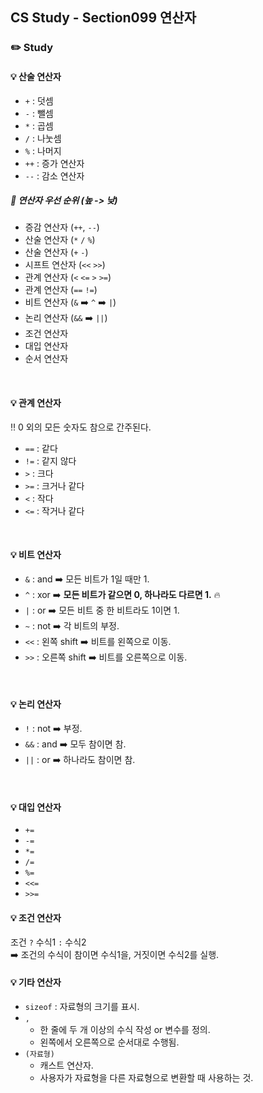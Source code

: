 ## CS Study - Section099 연산자
### ✏️ Study
#### 💡 산술 연산자
- `+` : 덧셈
- `-` : 뺄셈
- `*` : 곱셈
- `/` : 나눗셈
- `%` : 나머지
- `++` : 증가 연산자
- `--` : 감소 연산자
##### 🔖 연산자 우선 순위 (높 -> 낮)
- 증감 연산자 (`++`, `--`)
- 산술 연산자 (`*` `/` `%`)
- 산술 연산자 (`+` `-`)
- 시프트 연산자 (`<<` `>>`)
- 관계 연산자 (`<` `<=` `>` `>=`)
- 관계 연산자 (`==` `!=`)
- 비트 연산자 (`&` ➡️ `^` ➡️ `|`)
- 논리 연산자 (`&&` ➡️ `||`)
- 조건 연산자
- 대입 연산자
- 순서 연산자
<br>

#### 💡 관계 연산자
‼️ 0 외의 모든 숫자도 참으로 간주된다.
- `==` : 같다
- `!=` : 같지 않다
- `>` : 크다
- `>=` : 크거나 같다
- `<` : 작다
- `<=` : 작거나 같다
<br>

#### 💡 비트 연산자
- `&` : and ➡️ 모든 비트가 1일 때만 1.
- `^` : xor ➡️ **모든 비트가 같으면 0, 하나라도 다르면 1.** 🔥
- `|` : or ➡️ 모든 비트 중 한 비트라도 1이면 1.
- `~` : not ➡️ 각 비트의 부정.
- `<<` : 왼쪽 shift ➡️ 비트를 왼쪽으로 이동.
- `>>` : 오른쪽 shift ➡️ 비트를 오른쪽으로 이동.
<br>

#### 💡 논리 연산자
- `!` : not ➡️ 부정.
- `&&` : and ➡️ 모두 참이면 참.
- `||` : or ➡️ 하나라도 참이면 참.
<br>

#### 💡 대입 연산자
- `+=`
- `-=`
- `*=`
- `/=`
- `%=`
- `<<=`
- `>>=`

#### 💡 조건 연산자
조건 `?` 수식1 `:` 수식2
<br>➡️ 조건의 수식이 참이면 수식1을, 거짓이면 수식2를 실행.
<br>

#### 💡 기타 연산자
- `sizeof` : 자료형의 크기를 표시.
- `,`
  - 한 줄에 두 개 이상의 수식 작성 or 변수를 정의.
  - 왼쪽에서 오른쪽으로 순서대로 수행됨.
- `(자료형)`
  - 캐스트 연산자.
  - 사용자가 자료형을 다른 자료형으로 변환할 때 사용하는 것.
